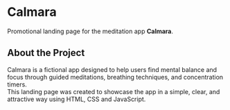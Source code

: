 # Calmara

Promotional landing page for the meditation app **Calmara**.

## About the Project

Calmara is a fictional app designed to help users find mental balance and focus through guided meditations, breathing techniques, and concentration timers.  
This landing page was created to showcase the app in a simple, clear, and attractive way using HTML, CSS and JavaScript.
